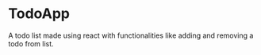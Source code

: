 # TodoApp
A todo list made using react with functionalities like adding and removing a todo from list.
